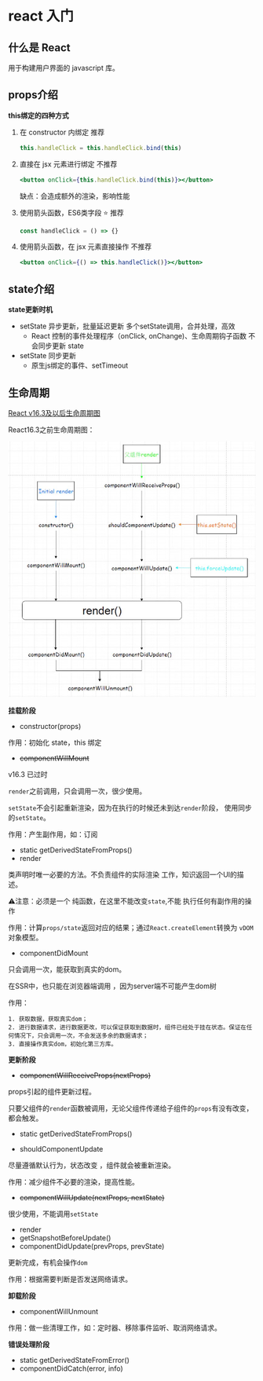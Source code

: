 #  react 入门

## 什么是 React

用于构建用户界面的 javascript 库。

## props介绍

**this绑定的四种方式**

1. 在 constructor 内绑定  推荐

   ```jsx
   this.handleClick = this.handleClick.bind(this)
   ```

2. 直接在 jsx 元素进行绑定  不推荐

   ```jsx
   <button onClick={this.handleClick.bind(this)}></button>
   ```

   缺点：会造成额外的渲染，影响性能

3. 使用箭头函数，ES6类字段  :star: 推荐 

   ```jsx
   const handleClick = () => {}
   ```

4. 使用箭头函数，在 jsx 元素直接操作  不推荐

   ```jsx
   <button onClick={() => this.handleClick()}></button>
   ```

## state介绍

**state更新时机**

- setState 异步更新，批量延迟更新 多个setState调用，合并处理，高效
  - React 控制的事件处理程序（onClick, onChange)、生命周期钩子函数 不会同步更新 state
- setState 同步更新
  - 原生js绑定的事件、setTimeout

## 生命周期

[React v16.3及以后生命周期图](https://projects.wojtekmaj.pl/react-lifecycle-methods-diagram/)

React16.3之前生命周期图：

![React16.3之前生命周期图](./images/image-20210121182606642.png)

**挂载阶段**

- constructor(props)

作用：初始化 state，this 绑定

- ~~componentWillMount~~

v16.3 已过时

`render`之前调用，只会调用一次，很少使用。

`setState`不会引起重新渲染，因为在执行的时候还未到达`render`阶段， 使用同步的`setState`。

作用：产生副作用，如：订阅

- static getDerivedStateFromProps()
- render

类声明时唯一必要的方法。不负责组件的实际渲染 工作，知识返回一个UI的描述。

⚠️注意：必须是一个 纯函数，在这里不能改变`state`,不能 执行任何有副作用的操作

作用：计算`props/state`返回对应的结果；通过`React.createElement`转换为 `vDOM`对象模型。

- componentDidMount

只会调用一次，能获取到真实的dom。

在SSR中，也只能在浏览器端调用 ，因为server端不可能产生dom树

作用：

	1. 获取数据，获取真实dom；
	2. 进行数据请求，进行数据更改，可以保证获取到数据时，组件已经处于挂在状态。保证在任何情况下，只会调用一次，不会发送多余的数据请求；
	3. 直接操作真实dom，初始化第三方库。

**更新阶段**

- ~~componentWillReceiveProps(nextProps)~~

props引起的组件更新过程。

只要父组件的`render`函数被调用，无论父组件传递给子组件的`props`有没有改变，都会触发。 

- static getDerivedStateFromProps()

- shouldComponentUpdate

尽量遵循默认行为，状态改变 ，组件就会被重新渲染。

作用：减少组件不必要的渲染，提高性能。

- ~~componentWillUpdate(nextProps, nextState)~~

很少使用，不能调用`setState`

- render
- getSnapshotBeforeUpdate()
- componentDidUpdate(prevProps, prevState)

更新完成，有机会操作`dom`

作用：根据需要判断是否发送网络请求。

**卸载阶段**

- componentWillUnmount

作用：做一些清理工作，如：定时器、移除事件监听、取消网络请求。

**错误处理阶段**

- static getDerivedStateFromError()
- componentDidCatch(error, info)